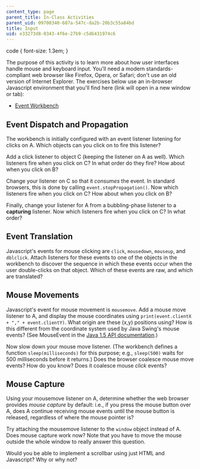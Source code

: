 ```yaml
---
content_type: page
parent_title: In-Class Activities
parent_uid: 09700340-607a-547c-da2b-20b3c55a84bd
title: Input
uid: e33273d8-0343-4f6e-27b9-c5d6431974c6
---
```


code { font-size: 1.3em; }

The purpose of this activity is to learn more about how user interfaces handle mouse and keyboard input. You'll need a modern standards-compliant web browser like Firefox, Opera, or Safari; don't use an old version of Internet Explorer. The exercises below use an in-browser Javascript environment that you'll find here (link will open in a new window or tab):

*   [Event Workbench](/ans7870/6/6.831/s11/ac12-event-handling.htm)

Event Dispatch and Propagation
------------------------------

The workbench is initially configured with an event listener listening for clicks on A. Which objects can you click on to fire this listener?

Add a click listener to object C (keeping the listener on A as well). Which listeners fire when you click on C? In what order do they fire? How about when you click on B?

Change your listener on C so that it _consumes_ the event. In standard browsers, this is done by calling `event.stopPropagation()`. Now which listeners fire when you click on C? How about when you click on B?

Finally, change your listener for A from a bubbling-phase listener to a **capturing** listener. Now which listeners fire when you click on C? In what order?

Event Translation
-----------------

Javascript's events for mouse clicking are `click`, `mousedown`, `mouseup`, and `dblclick`. Attach listeners for these events to one of the objects in the workbench to discover the sequence in which these events occur when the user double-clicks on that object. Which of these events are raw, and which are translated?

Mouse Movements
---------------

Javascript's event for mouse movement is `mousemove`. Add a mouse move listener to A, and display the mouse coordinates using `print(event.clientX + "," + event.clientY)`. What origin are these (x,y) positions using? How is this different from the coordinate system used by Java Swing's mouse events? (See MouseEvent in the [Java 1.5 API documentation](http://java.sun.com/j2se/1.5/docs/api/).)

Now slow down your mouse move listener. (The workbench defines a function `sleep(milliseconds)` for this purpose; e.g., `sleep(500)` waits for 500 milliseconds before it returns.) Does the browser coalesce mouse move events? How do you know? Does it coalesce mouse _click_ events?

Mouse Capture
-------------

Using your mousemove listener on A, determine whether the web browser provides _mouse capture_ by default: i.e., if you press the mouse button over A, does A continue receiving mouse events until the mouse button is released, regardless of where the mouse pointer is?

Try attaching the mousemove listener to the `window` object instead of A. Does mouse capture work now? Note that you have to move the mouse outside the whole window to really answer this question.

Would you be able to implement a scrollbar using just HTML and Javascript? Why or why not?
